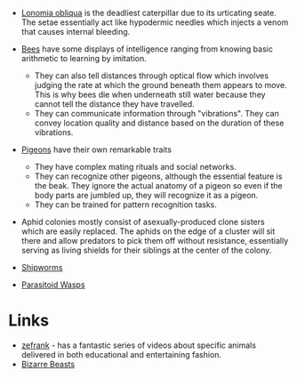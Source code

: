 * [Lonomia obliqua](https://en.wikipedia.org/wiki/Lonomia_obliqua) is the deadliest caterpillar due to its urticating seate. The setae essentially act like hypodermic needles which injects a venom that causes internal bleeding. 

* [Bees](https://www.youtube.com/watch?v=M6hGjh9SJ_M) have some displays of intelligence ranging from knowing basic arithmetic to learning by imitation. 
	* They can also tell distances through optical flow which involves judging the rate at which the ground beneath them appears to move. This is why bees die when underneath still water because they cannot tell the distance they have travelled. 
	* They can communicate information through "vibrations". They can convey location quality and distance based on the duration of these vibrations. 

* [Pigeons](https://www.youtube.com/watch?v=LfYV39SKIiM&t=2s) have their own remarkable traits
	* They have complex mating rituals and social networks. 
	* They can recognize other pigeons, although the essential feature is the beak. They ignore the actual anatomy of a pigeon so even if the body parts are jumbled up, they will recognize it as a pigeon.
	* They can be trained for pattern recognition tasks. 

* Aphid colonies mostly consist of asexually-produced clone sisters which are easily replaced. The aphids on the edge of a cluster will sit there and allow predators to pick them off without resistance, essentially serving as living shields for their siblings at the center of the colony.

* [Shipworms](https://www.youtube.com/watch?v=zj31k1Wv0hQ) 

* [Parasitoid Wasps](https://www.youtube.com/watch?v=ANyJVMhOpkk)  
# Links 
* [zefrank](https://www.youtube.com/@zefrank) - has a fantastic series of videos about specific animals delivered in both educational and entertaining fashion. 
* [Bizarre Beasts](https://www.youtube.com/@BizarreBeasts)